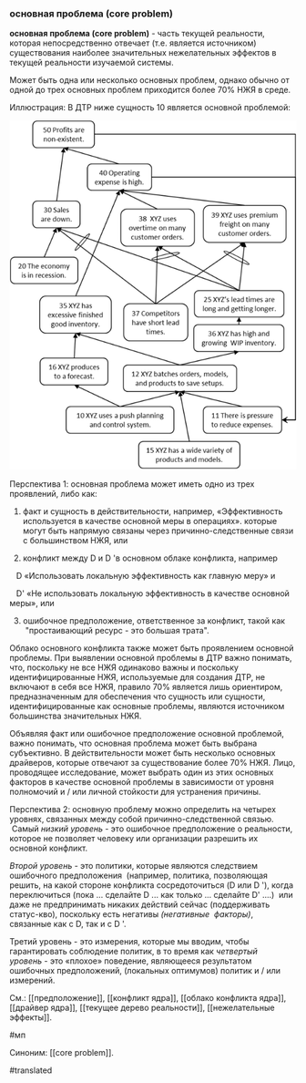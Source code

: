 ### основная проблема (core problem)

**основная проблема (core problem)** - часть текущей реальности, которая непосредственно отвечает (т.е. является источником) существования наиболее значительных нежелательных эффектов в текущей реальности изучаемой системы.

Может быть одна или несколько основных проблем, однако обычно от одной до трех основных проблем приходится более 70% НЖЯ в среде.

Иллюстрация: В ДТР ниже сущность 10 является основной проблемой:

![](images/image56.png)

Перспектива 1: основная проблема может иметь одно из трех проявлений, либо как:

1. факт и сущность в действительности, например, «Эффективность используется в качестве основной меры в операциях». которые могут быть напрямую связаны через причинно-следственные связи с большинством НЖЯ, или

2. конфликт между D и D \'в основном облаке конфликта, например

   D «Использовать локальную эффективность как главную меру» и

   D\' «Не использовать локальную эффективность в качестве основной меры», или

3. ошибочное предположение, ответственное за конфликт, такой как  "простаивающий ресурс - это большая трата".

Облако основного конфликта также может быть проявлением основной проблемы. При выявлении основной проблемы в ДТР важно понимать, что, поскольку не все НЖЯ одинаково важны и поскольку идентифицированные НЖЯ, используемые для создания ДТР, не включают в себя все НЖЯ, правило 70% является лишь ориентиром, предназначенным для обеспечения что сущность или сущности, идентифицированные как основные проблемы, являются источником большинства значительных НЖЯ.

Объявляя факт или ошибочное предположение основной проблемой, важно понимать, что основная проблема может быть выбрана субъективно. В действительности может быть несколько основных драйверов, которые отвечают за существование более 70% НЖЯ. Лицо, проводящее исследование, может выбрать один из этих основных факторов в качестве основной проблемы в зависимости от уровня полномочий и / или личной стойкости для устранения причины.

Перспектива 2: основную проблему можно определить на четырех уровнях, связанных между собой причинно-следственной связью.  Самый *низкий уровень* - это ошибочное предположение о реальности, которое не позволяет человеку или организации разрешить их основной конфликт.  

*Второй уровень* - это политики, которые являются следствием ошибочного предположения  (например, политика, позволяющая решить, на какой стороне конфликта сосредоточиться (D или D '), когда переключиться (пока \... сделайте D \... как только \... сделайте D' \....)  или даже не предпринимать никаких действий сейчас (поддерживать статус-кво), поскольку есть негативы *(негативные  факторы)*, связанные как с D, так и с D \'.  

Третий уровень - это измерения, которые мы вводим, чтобы гарантировать соблюдение политик, в то время как *четвертый уровень* - это «плохое» поведение, являющееся результатом ошибочных предположений, (локальных оптимумов) политик и / или измерений.

См.: [[предположение]], [[конфликт ядра]], [[облако конфликта ядра]], [[драйвер ядра]], [[текущее дерево реальности]], [[нежелательные эффекты]].

#мп

Синоним: [[core problem]].

#translated
